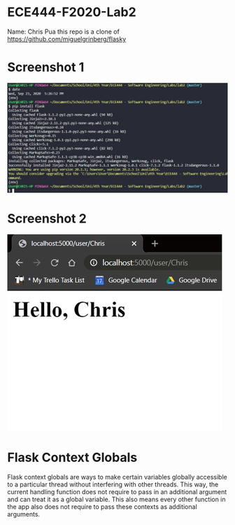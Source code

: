 # ECE444-F2020-Lab2

Name: Chris Pua
this repo is a clone of https://github.com/miguelgrinberg/flasky



# Screenshot 1

![venv and flask](/screenshots/venv-and-flask.jpg)



# Screenshot 2

![hello world](screenshots/hello-name.jpg)

# Flask Context Globals

Flask context globals are ways to make certain variables globally accessible to a particular thread without interfering with other threads. This way, the current handling function does not require to pass in an additional argument and can treat it as a global variable. This also means every other function in the app also does not require to pass these contexts as additional arguments.